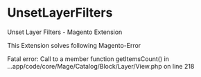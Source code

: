 # UnsetLayerFilters
Unset Layer Filters - Magento Extension

This Extension solves following Magento-Error

Fatal error: Call to a member function getItemsCount() in ...app/code/core/Mage/Catalog/Block/Layer/View.php on line 218

